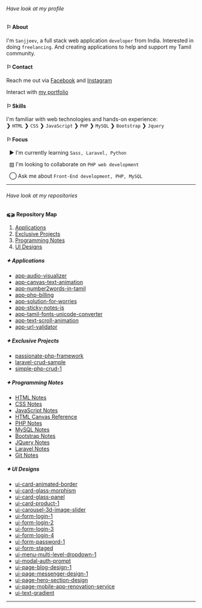 ###### *Have look at my profile*

#### &#9872; About
I'm `Sanjjeev`, a full stack web application `developer` from India. Interested in doing `freelancing`. And creating applications to help and support my Tamil community.

#### &#9872; Contact
Reach me out via [Facebook](https://www.facebook.com/profile.php?id=61555402700548) and [Instagram](https://www.instagram.com/agsanjjeev)

Interact with [my portfolio](https://ag-sanjjeev.github.io/)

#### &#9872; Skills
I'm familiar with web technologies and hands-on experience:\
&#10095; `HTML`
&#10095; `CSS`
&#10095; `JavaScript`
&#10095; `PHP`
&#10095; `MySQL`
&#10095; `Bootstrap`
&#10095; `Jquery`

#### &#9872; Focus

&nbsp; &#9654; I'm currently learning `Sass, Laravel, Python`

&nbsp; &#9640; I'm looking to collaborate on `PHP web development`

&nbsp; &#9711; Ask me about `Front-End development, PHP, MySQL`

---

###### *Have look at my repositories*

#### &#11001;&#11002; Repository Map
1. [Applications](#-applications)
2. [Exclusive Projects](#-exclusive-projects)
3. [Programming Notes](#-programming-notes)
4. [UI Designs](#-ui-designs)

##### &#10022; Applications
- [app-audio-visualizer](https://github.com/ag-sanjjeev/app-audio-visualizer)
- [app-canvas-text-animation](https://github.com/ag-sanjjeev/app-canvas-text-animation)
- [app-number2words-in-tamil](https://github.com/ag-sanjjeev/app-number2words-in-tamil)
- [app-php-billing](https://github.com/ag-sanjjeev/app-php-billing)
- [app-solution-for-worries](https://github.com/ag-sanjjeev/app-solution-for-worries)
- [app-sticky-notes-js](https://github.com/ag-sanjjeev/app-sticky-notes-js)
- [app-tamil-fonts-unicode-converter](https://github.com/ag-sanjjeev/app-tamil-fonts-unicode-converter)
- [app-text-scroll-animation](https://github.com/ag-sanjjeev/app-text-scroll-animation)
- [app-url-validator](https://github.com/ag-sanjjeev/app-url-validator)

##### &#10022; Exclusive Projects
- [passionate-php-framework](https://github.com/ag-sanjjeev/passionate-php-framework)
- [laravel-crud-sample](https://github.com/ag-sanjjeev/laravel-crud-sample)
- [simple-php-crud-1](https://github.com/ag-sanjjeev/simple-php-crud-1)

##### &#10022; Programming Notes
- [HTML Notes](https://github.com/ag-sanjjeev/HTML-Notes)
- [CSS Notes](https://github.com/ag-sanjjeev/CSS-Notes)
- [JavaScript Notes](https://github.com/ag-sanjjeev/JavaScript-Notes)
- [HTML Canvas Reference](https://github.com/ag-sanjjeev/html-canvas-reference)
- [PHP Notes](https://github.com/ag-sanjjeev/PHP-Notes)
- [MySQL Notes](https://github.com/ag-sanjjeev/mysql-notes)
- [Bootstrap Notes](https://github.com/ag-sanjjeev/Bootstrap-Notes)
- [JQuery Notes](https://github.com/ag-sanjjeev/JQuery-Notes)
- [Laravel Notes](https://github.com/ag-sanjjeev/laravel-notes)
- [Git Notes](#-git-notes)

##### &#10022; UI Designs
- [ui-card-animated-border](https://github.com/ag-sanjjeev/ui-card-animated-border)
- [ui-card-glass-morphism](https://github.com/ag-sanjjeev/ui-card-glass-morphism)
- [ui-card-glass-panel](https://github.com/ag-sanjjeev/ui-card-glass-panel)
- [ui-card-product-1](https://github.com/ag-sanjjeev/ui-card-product-1)
- [ui-carousel-3d-image-slider](https://github.com/ag-sanjjeev/ui-carousel-3d-image-slider)
- [ui-form-login-1](https://github.com/ag-sanjjeev/ui-form-login-1)
- [ui-form-login-2](https://github.com/ag-sanjjeev/ui-form-login-2)
- [ui-form-login-3](https://github.com/ag-sanjjeev/ui-form-login-3)
-	[ui-form-login-4](https://github.com/ag-sanjjeev/ui-form-login-4)
- [ui-form-password-1](https://github.com/ag-sanjjeev/ui-form-password-1)
- [ui-form-staged](https://github.com/ag-sanjjeev/ui-form-staged)
- [ui-menu-multi-level-dropdown-1](https://github.com/ag-sanjjeev/ui-menu-multi-level-dropdown-1)
- [ui-modal-auth-prompt](https://github.com/ag-sanjjeev/ui-modal-auth-prompt)
- [ui-page-blog-design-1](https://github.com/ag-sanjjeev/ui-page-blog-design-1)
- [ui-page-messenger-design-1](https://github.com/ag-sanjjeev/ui-page-messenger-design-1)
- [ui-page-hero-section-design](https://github.com/ag-sanjjeev/ui-page-hero-section-design)
- [ui-page-mobile-app-renovation-service](https://github.com/ag-sanjjeev/ui-page-mobile-app-renovation-service)
- [ui-text-gradient](https://github.com/ag-sanjjeev/ui-text-gradient)

---
